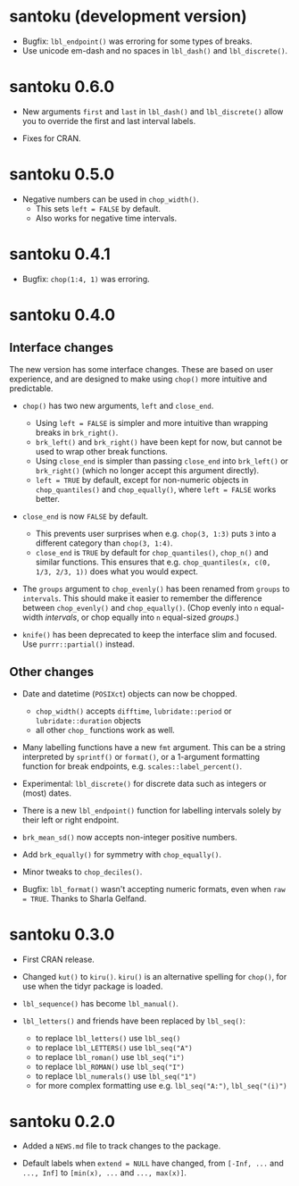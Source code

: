 # santoku (development version)

* Bugfix: `lbl_endpoint()` was erroring for some types of breaks.
* Use unicode em-dash and no spaces in `lbl_dash()` and `lbl_discrete()`.

# santoku 0.6.0

* New arguments `first` and `last` in `lbl_dash()` and `lbl_discrete()` allow you 
  to override the first and last interval labels.

* Fixes for CRAN.

# santoku 0.5.0

* Negative numbers can be used in `chop_width()`.
  - This sets `left = FALSE` by default.
  - Also works for negative time intervals.
  
# santoku 0.4.1

* Bugfix: `chop(1:4, 1)` was erroring. 

# santoku 0.4.0

## Interface changes

The new version has some interface changes. These are based on user experience,
and are designed to make using `chop()` more intuitive and predictable.

* `chop()` has two new arguments, `left` and `close_end`.
  - Using `left = FALSE` is simpler and more intuitive than wrapping 
    breaks in `brk_right()`. 
  - `brk_left()` and `brk_right()` have been kept for now, but cannot be used to 
    wrap other break functions.
  - Using `close_end` is simpler than passing `close_end` into
    `brk_left()` or `brk_right()` (which no longer accept this argument directly).
  - `left = TRUE` by default, except for non-numeric objects in 
    `chop_quantiles()` and `chop_equally()`, where `left = FALSE` works better.
    
* `close_end` is now `FALSE` by default. 
  - This prevents user surprises when e.g. `chop(3, 1:3)` puts `3` into a 
    different category than `chop(3, 1:4)`.
  - `close_end` is `TRUE` by default for `chop_quantiles()`, `chop_n()` and 
    similar functions. This ensures that e.g. 
    `chop_quantiles(x, c(0, 1/3, 2/3, 1))` does what you would expect.

* The `groups` argument to `chop_evenly()` has been renamed from `groups` to
  `intervals`. This should make it easier to remember the difference between
  `chop_evenly()` and `chop_equally()`. (Chop evenly into `n` equal-width
  *intervals*, or chop equally into `n` equal-sized *groups*.)

* `knife()` has been deprecated to keep the interface slim and
  focused. Use `purrr::partial()` instead.



## Other changes

* Date and datetime (`POSIXct`) objects can now be chopped. 
  - `chop_width()` accepts `difftime`, `lubridate::period` or `lubridate::duration`
    objects
  - all other `chop_` functions work as well.
  
* Many labelling functions have a new `fmt` argument. This can be a string
  interpreted by `sprintf()` or `format()`, or a 1-argument formatting function
  for break endpoints, e.g. `scales::label_percent()`.
  
* Experimental: `lbl_discrete()` for discrete data such as integers or (most)
  dates.
  
* There is a new `lbl_endpoint()` function for labelling intervals solely by
  their left or right endpoint.

* `brk_mean_sd()` now accepts non-integer positive numbers.

* Add `brk_equally()` for symmetry with `chop_equally()`.

* Minor tweaks to `chop_deciles()`.

* Bugfix: `lbl_format()` wasn't accepting numeric formats, even when 
  `raw = TRUE`. Thanks to Sharla Gelfand.

# santoku 0.3.0

* First CRAN release.

* Changed `kut()` to `kiru()`. `kiru()` is an alternative spelling for `chop()`, 
  for use when the tidyr package is loaded.
  
* `lbl_sequence()` has become `lbl_manual()`.

* `lbl_letters()` and friends have been replaced by `lbl_seq()`:
  - to replace `lbl_letters()` use `lbl_seq()`
  - to replace `lbl_LETTERS()` use `lbl_seq("A")`
  - to replace `lbl_roman()` use `lbl_seq("i")`
  - to replace `lbl_ROMAN()` use `lbl_seq("I")`
  - to replace `lbl_numerals()` use `lbl_seq("1")`
  - for more complex formatting use e.g. `lbl_seq("A:")`, `lbl_seq("(i)")`

# santoku 0.2.0

* Added a `NEWS.md` file to track changes to the package.

* Default labels when `extend = NULL` have changed, from
  `[-Inf, ...` and `..., Inf]` to `[min(x), ...` and `..., max(x)]`.
